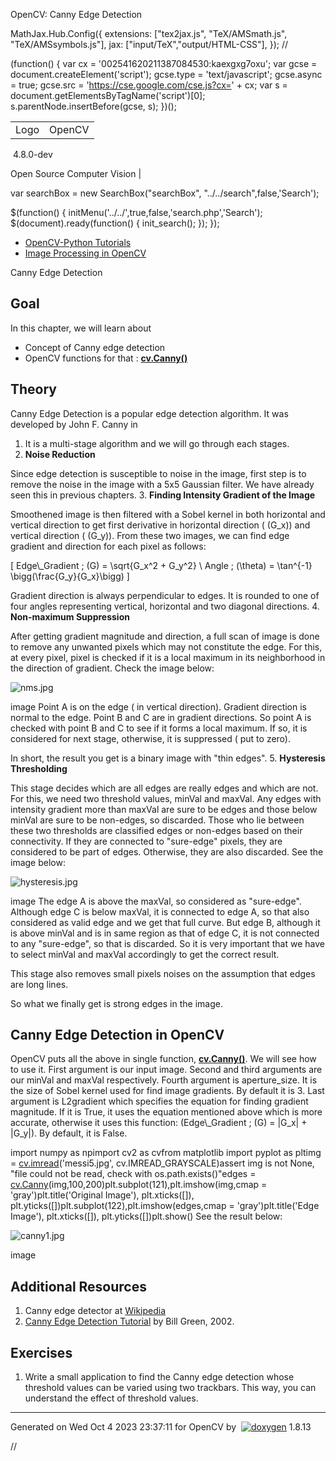 

OpenCV: Canny Edge Detection

 MathJax.Hub.Config({
 extensions: ["tex2jax.js", "TeX/AMSmath.js", "TeX/AMSsymbols.js"],
 jax: ["input/TeX","output/HTML-CSS"],
});
//<![CDATA[
MathJax.Hub.Config(
{
 TeX: {
 Macros: {
 matTT: [ "\\[ \\left|\\begin{array}{ccc} #1 & #2 & #3\\\\ #4 & #5 & #6\\\\ #7 & #8 & #9 \\end{array}\\right| \\]", 9],
 fork: ["\\left\\{ \\begin{array}{l l} #1 & \\mbox{#2}\\\\ #3 & \\mbox{#4}\\\\ \\end{array} \\right.", 4],
 forkthree: ["\\left\\{ \\begin{array}{l l} #1 & \\mbox{#2}\\\\ #3 & \\mbox{#4}\\\\ #5 & \\mbox{#6}\\\\ \\end{array} \\right.", 6],
 forkfour: ["\\left\\{ \\begin{array}{l l} #1 & \\mbox{#2}\\\\ #3 & \\mbox{#4}\\\\ #5 & \\mbox{#6}\\\\ #7 & \\mbox{#8}\\\\ \\end{array} \\right.", 8],
 vecthree: ["\\begin{bmatrix} #1\\\\ #2\\\\ #3 \\end{bmatrix}", 3],
 vecthreethree: ["\\begin{bmatrix} #1 & #2 & #3\\\\ #4 & #5 & #6\\\\ #7 & #8 & #9 \\end{bmatrix}", 9],
 cameramatrix: ["#1 = \\begin{bmatrix} f\_x & 0 & c\_x\\\\ 0 & f\_y & c\_y\\\\ 0 & 0 & 1 \\end{bmatrix}", 1],
 distcoeffs: ["(k\_1, k\_2, p\_1, p\_2[, k\_3[, k\_4, k\_5, k\_6 [, s\_1, s\_2, s\_3, s\_4[, \\tau\_x, \\tau\_y]]]]) \\text{ of 4, 5, 8, 12 or 14 elements}"],
 distcoeffsfisheye: ["(k\_1, k\_2, k\_3, k\_4)"],
 hdotsfor: ["\\dots", 1],
 mathbbm: ["\\mathbb{#1}", 1],
 bordermatrix: ["\\matrix{#1}", 1]
 }
 }
}
);
//]]>

 (function() {
 var cx = '002541620211387084530:kaexgxg7oxu';
 var gcse = document.createElement('script');
 gcse.type = 'text/javascript';
 gcse.async = true;
 gcse.src = 'https://cse.google.com/cse.js?cx=' + cx;
 var s = document.getElementsByTagName('script')[0];
 s.parentNode.insertBefore(gcse, s);
 })();

|  |  |
| --- | --- |
| Logo | OpenCV
 4.8.0-dev

Open Source Computer Vision |

var searchBox = new SearchBox("searchBox", "../../search",false,'Search');

$(function() {
 initMenu('../../',true,false,'search.php','Search');
 $(document).ready(function() { init\_search(); });
});

* [OpenCV-Python Tutorials](../../d6/d00/tutorial_py_root.html "../../d6/d00/tutorial_py_root.html")
* [Image Processing in OpenCV](../../d2/d96/tutorial_py_table_of_contents_imgproc.html "../../d2/d96/tutorial_py_table_of_contents_imgproc.html")

Canny Edge Detection  

## Goal

In this chapter, we will learn about

* Concept of Canny edge detection
* OpenCV functions for that : **[cv.Canny()](../../dd/d1a/group__imgproc__feature.html#ga04723e007ed888ddf11d9ba04e2232de "Finds edges in an image using the Canny algorithm  . ")**

## Theory

Canny Edge Detection is a popular edge detection algorithm. It was developed by John F. Canny in

1. It is a multi-stage algorithm and we will go through each stages.
2. **Noise Reduction**

Since edge detection is susceptible to noise in the image, first step is to remove the noise in the image with a 5x5 Gaussian filter. We have already seen this in previous chapters.
3. **Finding Intensity Gradient of the Image**

Smoothened image is then filtered with a Sobel kernel in both horizontal and vertical direction to get first derivative in horizontal direction ( \(G\_x\)) and vertical direction ( \(G\_y\)). From these two images, we can find edge gradient and direction for each pixel as follows:

\[ Edge\\_Gradient \; (G) = \sqrt{G\_x^2 + G\_y^2} \\ Angle \; (\theta) = \tan^{-1} \bigg(\frac{G\_y}{G\_x}\bigg) \]

Gradient direction is always perpendicular to edges. It is rounded to one of four angles representing vertical, horizontal and two diagonal directions.
4. **Non-maximum Suppression**

After getting gradient magnitude and direction, a full scan of image is done to remove any unwanted pixels which may not constitute the edge. For this, at every pixel, pixel is checked if it is a local maximum in its neighborhood in the direction of gradient. Check the image below:

![nms.jpg](../../nms.jpg)

image
 Point A is on the edge ( in vertical direction). Gradient direction is normal to the edge. Point B and C are in gradient directions. So point A is checked with point B and C to see if it forms a local maximum. If so, it is considered for next stage, otherwise, it is suppressed ( put to zero).

In short, the result you get is a binary image with "thin edges".
5. **Hysteresis Thresholding**

This stage decides which are all edges are really edges and which are not. For this, we need two threshold values, minVal and maxVal. Any edges with intensity gradient more than maxVal are sure to be edges and those below minVal are sure to be non-edges, so discarded. Those who lie between these two thresholds are classified edges or non-edges based on their connectivity. If they are connected to "sure-edge" pixels, they are considered to be part of edges. Otherwise, they are also discarded. See the image below:

![hysteresis.jpg](../../hysteresis.jpg)

image
 The edge A is above the maxVal, so considered as "sure-edge". Although edge C is below maxVal, it is connected to edge A, so that also considered as valid edge and we get that full curve. But edge B, although it is above minVal and is in same region as that of edge C, it is not connected to any "sure-edge", so that is discarded. So it is very important that we have to select minVal and maxVal accordingly to get the correct result.

This stage also removes small pixels noises on the assumption that edges are long lines.

So what we finally get is strong edges in the image.

## Canny Edge Detection in OpenCV

OpenCV puts all the above in single function, **[cv.Canny()](../../dd/d1a/group__imgproc__feature.html#ga04723e007ed888ddf11d9ba04e2232de "Finds edges in an image using the Canny algorithm  . ")**. We will see how to use it. First argument is our input image. Second and third arguments are our minVal and maxVal respectively. Fourth argument is aperture\_size. It is the size of Sobel kernel used for find image gradients. By default it is 3. Last argument is L2gradient which specifies the equation for finding gradient magnitude. If it is True, it uses the equation mentioned above which is more accurate, otherwise it uses this function: \(Edge\\_Gradient \; (G) = |G\_x| + |G\_y|\). By default, it is False. 

import numpy as npimport cv2 as cvfrom matplotlib import pyplot as pltimg = [cv.imread](../../d4/da8/group__imgcodecs.html#ga288b8b3da0892bd651fce07b3bbd3a56 "../../d4/da8/group__imgcodecs.html#ga288b8b3da0892bd651fce07b3bbd3a56")('messi5.jpg', cv.IMREAD\_GRAYSCALE)assert img is not None, "file could not be read, check with os.path.exists()"edges = [cv.Canny](../../dd/d1a/group__imgproc__feature.html#ga2a671611e104c093843d7b7fc46d24af "../../dd/d1a/group__imgproc__feature.html#ga2a671611e104c093843d7b7fc46d24af")(img,100,200)plt.subplot(121),plt.imshow(img,cmap = 'gray')plt.title('Original Image'), plt.xticks([]), plt.yticks([])plt.subplot(122),plt.imshow(edges,cmap = 'gray')plt.title('Edge Image'), plt.xticks([]), plt.yticks([])plt.show() See the result below:

![canny1.jpg](../../canny1.jpg)

image
## Additional Resources

1. Canny edge detector at [Wikipedia](https://en.wikipedia.org/wiki/Canny_edge_detector "https://en.wikipedia.org/wiki/Canny_edge_detector")
2. [Canny Edge Detection Tutorial](http://dasl.unlv.edu/daslDrexel/alumni/bGreen/www.pages.drexel.edu/_weg22/can_tut.html "http://dasl.unlv.edu/daslDrexel/alumni/bGreen/www.pages.drexel.edu/_weg22/can_tut.html") by Bill Green, 2002.

## Exercises

1. Write a small application to find the Canny edge detection whose threshold values can be varied using two trackbars. This way, you can understand the effect of threshold values.

---

Generated on Wed Oct 4 2023 23:37:11 for OpenCV by  [![doxygen](../../doxygen.png)](http://www.doxygen.org/index.html "http://www.doxygen.org/index.html") 1.8.13

//<![CDATA[
addTutorialsButtons();
//]]>

